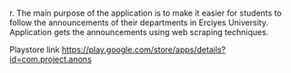 r. The main purpose of the application is to make it easier for students to follow the announcements of their departments in Erciyes University. Application gets the
announcements using web scraping techniques.

Playstore link
https://play.google.com/store/apps/details?id=com.project.anons
